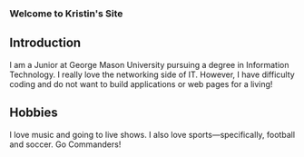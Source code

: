 ### Welcome to Kristin's Site

## Introduction
I am a Junior at George Mason University pursuing a degree in Information Technology. I really love the networking side of IT. However, I have difficulty coding and do not want to build applications or web pages for a living!

## Hobbies
I love music and going to live shows. I also love sports—specifically, football and soccer. Go Commanders!
